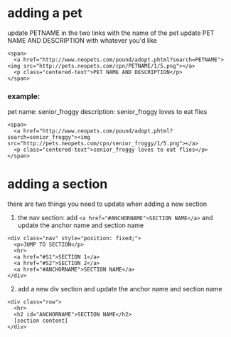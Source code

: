 # adding a pet
update PETNAME in the two links with the name of the pet
update PET NAME AND DESCRIPTION with whatever you'd like
```
<span>
  <a href="http://www.neopets.com/pound/adopt.phtml?search=PETNAME"><img src="http://pets.neopets.com/cpn/PETNAME/1/5.png"></a>
  <p class="centered-text">PET NAME AND DESCRIPTION</p>
</span>
```
### example:
pet name: senior_froggy
description: senior_froggy loves to eat flies
```
<span>
  <a href="http://www.neopets.com/pound/adopt.phtml?search=senior_froggy"><img src="http://pets.neopets.com/cpn/senior_froggy/1/5.png"></a>
  <p class="centered-text">senior_froggy loves to eat flies</p>
</span>
```
# adding a section
there are two things you need to update when adding a new section
1. the nav section: add `<a href="#ANCHORNAME">SECTION NAME</a>` and update the anchor name and section name
```
<div class="nav" style="position: fixed;">
  <p>JUMP TO SECTION</p>
  <hr>
  <a href="#S1">SECTION 1</a>
  <a href="#S2">SECTION 2</a>
  <a href="#ANCHORNAME">SECTION NAME</a>
</div>
```
2. add a new div section and update the anchor name and section name
```
<div class="row">
  <hr>
  <h2 id="ANCHORNAME">SECTION NAME</h2>
  [section content]
</div>
```
